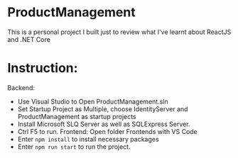 # ProductManagement
This is a personal project I built just to review what I've learnt about ReactJS and .NET Core
# Instruction:
Backend:
- Use Visual Studio to Open ProductManagement.sln
- Set Startup Project as Multiple, choose IdentityServer and ProductManagement as startup projects
- Install Microsoft SLQ Server as well as SQLExpress Server. 
- Ctrl F5 to run.
Frontend: Open folder Frontends with VS Code
- Enter `npm install` to install necessary packages
- Enter `npm run start` to run the project.
